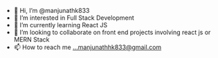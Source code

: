 - 👋 Hi, I’m @manjunathk833
- 👀 I’m interested in Full Stack Development
- 🌱 I’m currently learning React JS
- 💞️ I’m looking to collaborate on front end projects involving react js or MERN Stack
- 📫 How to reach me ...manjunathhk833@gmail.com

<!---
manjunathk833/manjunathk833 is a ✨ special ✨ repository because its `README.md` (this file) appears on your GitHub profile.
You can click the Preview link to take a look at your changes.
--->
